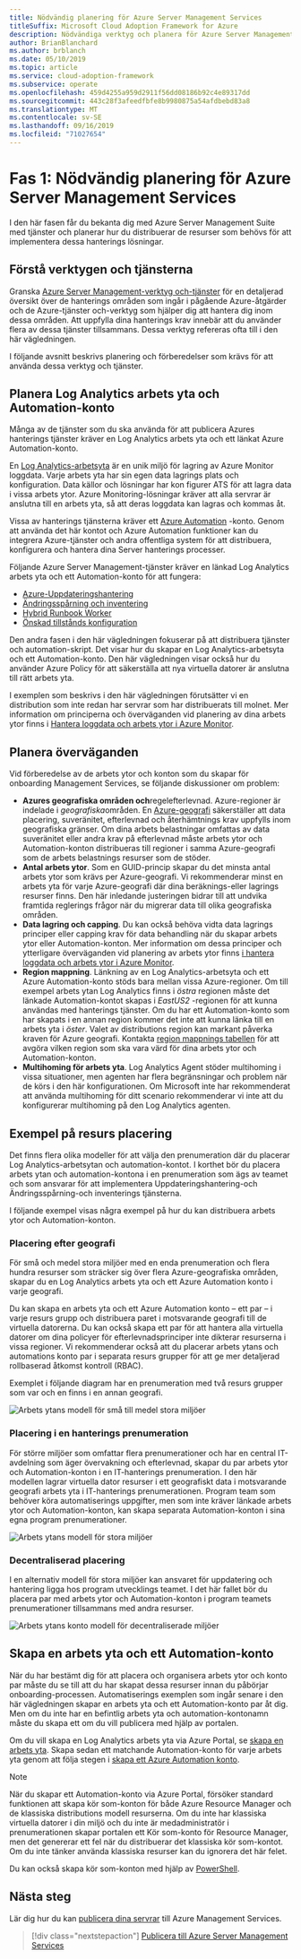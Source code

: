 ```yaml
---
title: Nödvändig planering för Azure Server Management Services
titleSuffix: Microsoft Cloud Adoption Framework for Azure
description: Nödvändiga verktyg och planera för Azure Server Management-tjänster.
author: BrianBlanchard
ms.author: brblanch
ms.date: 05/10/2019
ms.topic: article
ms.service: cloud-adoption-framework
ms.subservice: operate
ms.openlocfilehash: 459d4255a959d2911f56dd08186b92c4e89317dd
ms.sourcegitcommit: 443c28f3afeedfbfe8b9980875a54afdbebd83a8
ms.translationtype: MT
ms.contentlocale: sv-SE
ms.lasthandoff: 09/16/2019
ms.locfileid: "71027654"
---
```

# <a name="phase-1-prerequisite-planning-for-azure-server-management-services"></a>Fas 1: Nödvändig planering för Azure Server Management Services

I den här fasen får du bekanta dig med Azure Server Management Suite med tjänster och planerar hur du distribuerar de resurser som behövs för att implementera dessa hanterings lösningar.

## <a name="understand-the-tools-and-services"></a>Förstå verktygen och tjänsterna

Granska [Azure Server Management-verktyg och-tjänster](./tools-services.md) för en detaljerad översikt över de hanterings områden som ingår i pågående Azure-åtgärder och de Azure-tjänster och-verktyg som hjälper dig att hantera dig inom dessa områden. Att uppfylla dina hanterings krav innebär att du använder flera av dessa tjänster tillsammans. Dessa verktyg refereras ofta till i den här vägledningen.

I följande avsnitt beskrivs planering och förberedelser som krävs för att använda dessa verktyg och tjänster.

## <a name="log-analytics-workspace-and-automation-account-planning"></a>Planera Log Analytics arbets yta och Automation-konto

Många av de tjänster som du ska använda för att publicera Azures hanterings tjänster kräver en Log Analytics arbets yta och ett länkat Azure Automation-konto.

En [Log Analytics-arbetsyta](https://docs.microsoft.com/azure/azure-monitor/learn/quick-create-workspace) är en unik miljö för lagring av Azure Monitor loggdata. Varje arbets yta har sin egen data lagrings plats och konfiguration. Data källor och lösningar har kon figurer ATS för att lagra data i vissa arbets ytor. Azure Monitoring-lösningar kräver att alla servrar är anslutna till en arbets yta, så att deras loggdata kan lagras och kommas åt.

Vissa av hanterings tjänsterna kräver ett [Azure Automation](https://docs.microsoft.com/azure/automation/automation-intro) -konto. Genom att använda det här kontot och Azure Automation funktioner kan du integrera Azure-tjänster och andra offentliga system för att distribuera, konfigurera och hantera dina Server hanterings processer.

Följande Azure Server Management-tjänster kräver en länkad Log Analytics arbets yta och ett Automation-konto för att fungera:

- [Azure-Uppdateringshantering](https://docs.microsoft.com/azure/automation/automation-update-management)
- [Ändringsspårning och inventering](https://docs.microsoft.com/azure/automation/change-tracking)
- [Hybrid Runbook Worker](https://docs.microsoft.com/azure/automation/automation-hybrid-runbook-worker)
- [Önskad tillstånds konfiguration](https://docs.microsoft.com/azure/virtual-machines/extensions/dsc-overview)

Den andra fasen i den här vägledningen fokuserar på att distribuera tjänster och automation-skript. Det visar hur du skapar en Log Analytics-arbetsyta och ett Automation-konto. Den här vägledningen visar också hur du använder Azure Policy för att säkerställa att nya virtuella datorer är anslutna till rätt arbets yta.

I exemplen som beskrivs i den här vägledningen förutsätter vi en distribution som inte redan har servrar som har distribuerats till molnet. Mer information om principerna och överväganden vid planering av dina arbets ytor finns i [Hantera loggdata och arbets ytor i Azure Monitor](https://docs.microsoft.com/azure/azure-monitor/platform/manage-access).

## <a name="planning-considerations"></a>Planera överväganden

Vid förberedelse av de arbets ytor och konton som du skapar för onboarding Management Services, se följande diskussioner om problem:

- **Azures geografiska områden och**regelefterlevnad. Azure-regioner är indelade i *geografiska*områden. En [Azure-geografi](https://azure.microsoft.com/global-infrastructure/geographies/) säkerställer att data placering, suveränitet, efterlevnad och återhämtnings krav uppfylls inom geografiska gränser. Om dina arbets belastningar omfattas av data suveränitet eller andra krav på efterlevnad måste arbets ytor och Automation-konton distribueras till regioner i samma Azure-geografi som de arbets belastnings resurser som de stöder.
- **Antal arbets ytor**. Som en GUID-princip skapar du det minsta antal arbets ytor som krävs per Azure-geografi. Vi rekommenderar minst en arbets yta för varje Azure-geografi där dina beräknings-eller lagrings resurser finns. Den här inledande justeringen bidrar till att undvika framtida reglerings frågor när du migrerar data till olika geografiska områden.
- **Data lagring och capping**. Du kan också behöva vidta data lagrings principer eller capping krav för data behandling när du skapar arbets ytor eller Automation-konton. Mer information om dessa principer och ytterligare överväganden vid planering av arbets ytor finns [i hantera loggdata och arbets ytor i Azure Monitor](https://docs.microsoft.com/azure/azure-monitor/platform/manage-access).
- **Region mappning**. Länkning av en Log Analytics-arbetsyta och ett Azure Automation-konto stöds bara mellan vissa Azure-regioner. Om till exempel arbets ytan Log Analytics finns i *östra* regionen måste det länkade Automation-kontot skapas i *EastUS2* -regionen för att kunna användas med hanterings tjänster. Om du har ett Automation-konto som har skapats i en annan region kommer det inte att kunna länka till en arbets yta i *öster*. Valet av distributions region kan markant påverka kraven för Azure geografi. Kontakta [region mappnings tabellen](https://docs.microsoft.com/azure/automation/how-to/region-mappings) för att avgöra vilken region som ska vara värd för dina arbets ytor och Automation-konton.
- **Multihoming för arbets yta**. Log Analytics Agent stöder multihoming i vissa situationer, men agenten har flera begränsningar och problem när de körs i den här konfigurationen. Om Microsoft inte har rekommenderat att använda multihoming för ditt scenario rekommenderar vi inte att du konfigurerar multihoming på den Log Analytics agenten.

## <a name="resource-placement-examples"></a>Exempel på resurs placering

Det finns flera olika modeller för att välja den prenumeration där du placerar Log Analytics-arbetsytan och automation-kontot. I korthet bör du placera arbets ytan och automation-kontona i en prenumeration som ägs av teamet och som ansvarar för att implementera Uppdateringshantering-och Ändringsspårning-och inventerings tjänsterna.

I följande exempel visas några exempel på hur du kan distribuera arbets ytor och Automation-konton.

### <a name="placement-by-geography"></a>Placering efter geografi

För små och medel stora miljöer med en enda prenumeration och flera hundra resurser som sträcker sig över flera Azure-geografiska områden, skapar du en Log Analytics arbets yta och ett Azure Automation konto i varje geografi.

Du kan skapa en arbets yta och ett Azure Automation konto – ett par – i varje resurs grupp och distribuera paret i motsvarande geografi till de virtuella datorerna. Du kan också skapa ett par för att hantera alla virtuella datorer om dina policyer för efterlevnadsprinciper inte dikterar resurserna i vissa regioner. Vi rekommenderar också att du placerar arbets ytans och automations konto par i separata resurs grupper för att ge mer detaljerad rollbaserad åtkomst kontroll (RBAC).

Exemplet i följande diagram har en prenumeration med två resurs grupper som var och en finns i en annan geografi.

![Arbets ytans modell för små till medel stora miljöer](./media/workspace-model-small.png)

### <a name="placement-in-a-management-subscription"></a>Placering i en hanterings prenumeration

För större miljöer som omfattar flera prenumerationer och har en central IT-avdelning som äger övervakning och efterlevnad, skapar du par arbets ytor och Automation-konton i en IT-hanterings prenumeration. I den här modellen lagrar virtuella dator resurser i ett geografiskt data i motsvarande geografi arbets yta i IT-hanterings prenumerationen. Program team som behöver köra automatiserings uppgifter, men som inte kräver länkade arbets ytor och Automation-konton, kan skapa separata Automation-konton i sina egna program prenumerationer.

![Arbets ytans modell för stora miljöer](./media/workspace-model-large.png)

### <a name="decentralized-placement"></a>Decentraliserad placering

I en alternativ modell för stora miljöer kan ansvaret för uppdatering och hantering ligga hos program utvecklings teamet. I det här fallet bör du placera par med arbets ytor och Automation-konton i program teamets prenumerationer tillsammans med andra resurser.

  ![Arbets ytans konto modell för decentraliserade miljöer](./media/workspace-model-decentralized.png)

## <a name="create-a-workspace-and-automation-account"></a>Skapa en arbets yta och ett Automation-konto

När du har bestämt dig för att placera och organisera arbets ytor och konto par måste du se till att du har skapat dessa resurser innan du påbörjar onboarding-processen. Automatiserings exemplen som ingår senare i den här vägledningen skapar en arbets yta och ett Automation-konto par åt dig. Men om du inte har en befintlig arbets yta och automation-kontonamn måste du skapa ett om du vill publicera med hjälp av portalen.

Om du vill skapa en Log Analytics arbets yta via Azure Portal, se [skapa en arbets yta](https://docs.microsoft.com/azure/azure-monitor/learn/quick-create-workspace#create-a-workspace). Skapa sedan ett matchande Automation-konto för varje arbets yta genom att följa stegen i [skapa ett Azure Automation konto](https://docs.microsoft.com/azure/automation/automation-quickstart-create-account).

> [!NOTE]
> När du skapar ett Automation-konto via Azure Portal, försöker standard funktionen att skapa kör som-konton för både Azure Resource Manager och de klassiska distributions modell resurserna. Om du inte har klassiska virtuella datorer i din miljö och du inte är medadministratör i prenumerationen skapar portalen ett Kör som-konto för Resource Manager, men det genererar ett fel när du distribuerar det klassiska kör som-kontot. Om du inte tänker använda klassiska resurser kan du ignorera det här felet.
>
> Du kan också skapa kör som-konton med hjälp av [PowerShell](https://docs.microsoft.com/azure/automation/manage-runas-account#create-run-as-account-using-powershell).

## <a name="next-steps"></a>Nästa steg

Lär dig hur du kan [publicera dina servrar](./onboarding-overview.md) till Azure Management Services.

> [!div class="nextstepaction"]
> [Publicera till Azure Server Management Services](./onboarding-overview.md)

